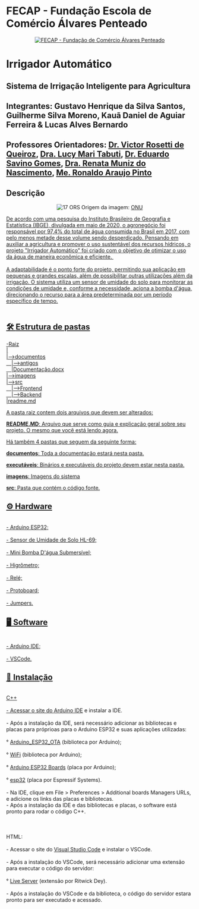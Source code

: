 # FECAP - Fundação Escola de Comércio Álvares Penteado

<p align="center">
<a href= "https://www.fecap.br/"><img src="https://encrypted-tbn0.gstatic.com/images?q=tbn:ANd9GcRhZPrRa89Kma0ZZogxm0pi-tCn_TLKeHGVxywp-LXAFGR3B1DPouAJYHgKZGV0XTEf4AE&usqp=CAU" alt="FECAP - Fundação de Comércio Álvares Penteado" border="0"></a>
</p>

# Irrigador Automático

## Sistema de Irrigação Inteligente para Agricultura

## Integrantes: Gustavo Henrique da Silva Santos, Guilherme Silva Moreno, Kauã Daniel de Aguiar Ferreira & Lucas Alves Bernardo 

## Professores Orientadores: <a href="https://br.linkedin.com/in/victorbarq">Dr. Victor Rosetti de Queiroz</a>, <a href="https://br.linkedin.com/in/lucymari">Dra. Lucy Mari Tabuti</a>, <a href="https://www.linkedin.com/in/eduardo-savino-gomes-77833a10/">Dr. Eduardo Savino Gomes</a>, <a href="https://www.linkedin.com/in/remuniz/">Dra. Renata Muniz do Nascimento</a>, <a href="https://www.linkedin.com/in/ronaldo-araujo-pinto-3542811a/">Me. Ronaldo Araujo Pinto</a>

## <b>Descrição</b>

<p align="center">
<img src="https://gtagenda2030.org.br/wp-content/uploads/2019/10/objetivos_port.png?w=1024" alt="17 ORS" border="0">
  Origem da imagem: <a href="https://brasil.un.org/pt-br">ONU</a> <a rel="license" href="https://brasil.un.org/pt-br">
</p>


De acordo com uma pesquisa do Instituto Brasileiro de Geografia e Estatística (IBGE), divulgada em maio de 2020, o agronegócio foi responsável por 97,4% do total de água consumida no Brasil em 2017, com pelo menos metade desse volume sendo desperdiçado. Pensando em auxiliar a agricultura e promover o uso sustentável dos recursos hídricos, o projeto "Irrigador Automático" foi criado com o objetivo de otimizar o uso da água de maneira econômica e eficiente.  
<br><br>
A adaptabilidade é o ponto forte do projeto, permitindo sua aplicação em pequenas e grandes escalas, além de possibilitar outras utilizações além da irrigação. O sistema utiliza um sensor de umidade do solo para monitorar as condições de umidade e, conforme a necessidade, aciona a bomba d'água, direcionando o recurso para a área predeterminada por um período específico de tempo.
<br><br>

## 🛠 <b>Estrutura de pastas</b>

-Raiz<br>
|<br>
|-->documentos<br>
  &emsp;|-->antigos<br>
  &emsp;|Documentação.docx<br>
|-->imagens<br>
|-->src<br>
  &emsp;|-->Frontend<br>
  &emsp;|-->Backend<br>
|readme.md<br>

A pasta raiz contem dois arquivos que devem ser alterados:

<b>README.MD</b>: Arquivo que serve como guia e explicação geral sobre seu projeto. O mesmo que você está lendo agora.

Há também 4 pastas que seguem da seguinte forma:

<b>documentos</b>: Toda a documentação estará nesta pasta.

<b>executáveis</b>: Binários e executáveis do projeto devem estar nesta pasta.

<b>imagens</b>: Imagens do sistema

<b>src</b>: Pasta que contém o código fonte.

## ⚙ <b>Hardware</b>
  <br>- Arduino ESP32;</br>
  <br>- Sensor de Umidade de Solo HL-69;</br>
  <br>- Mini Bomba D'água Submersível;</br>
  <br>- Higrômetro;</br>
  <br>- Relé;</br>
  <br>- Protoboard;</br>
  <br>- Jumpers.</br>

## 🖥 <b>Software</b>
  <br>- Arduino IDE;</br>
  <br>- VSCode. </br>

## 💾 Instalação
  <br>C++</br>
  <br>- Acessar o site do <a href="https://www.arduino.cc/en/software"> Arduino IDE</a> e instalar a IDE.</br>
  <br>- Após a instalação da IDE, será necessário adicionar as bibliotecas e placas para próprioas para o Arduino ESP32 e suas aplicações utilizadas:</br>
    <br>° <a href="https://github.com/arduino-libraries/Arduino_ESP32_OTA">Arduino_ESP32_OTA</a> (biblioteca por Arduino);</br>
    <br>° <a href="https://docs.arduino.cc/libraries/wifi/">WiFi</a> (biblioteca por Arduino);<br>
    <br>° <a href="https://www.arduino.cc/">Arduino ESP32 Boards</a> (placa por Arduino);<br>
    <br>° <a href="https://github.com/espressif/arduino-esp32">esp32</a> (placa por Espressif Systems).</br>
  <br>- Na IDE, clique em File > Preferences > Additional boards Managers URLs, e adicione os links das placas e bibliotecas.
  <br>- Após a instalação da IDE e das bibliotecas e placas, o software está pronto para rodar o código C++.</br>
  <br></br>
  <br>HTML:</br>
  <br>- Acessar o site do <a href="https://code.visualstudio.com"> Visual Studio Code</a> e instalar o VSCode.</br>
  <br>- Após a instalação do VSCode, será necessário adicionar uma extensão para executar o código do servidor:</br>
    <br>° <a href="https://marketplace.visualstudio.com/items?itemName=ritwickdey.LiveServer">Live Server</a> (extensão por Ritwick Dey).</br>
  <br>- Após a instalação do VSCode e da biblioteca, o código do servidor estara pronto para ser executado e acessado.</br>
